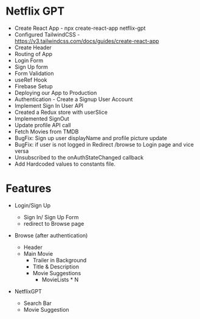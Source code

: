 # Netflix GPT

- Create React App - npx create-react-app netflix-gpt
- Configured TailwindCSS - https://v3.tailwindcss.com/docs/guides/create-react-app 
- Create Header
- Routing of App
- Login Form
- Sign Up form
- Form Validation
- useRef Hook
- Firebase Setup
- Deploying our App to Production
- Authentication - Create a Signup User Account
- Implement Sign In User API
- Created a Redux store with userSlice
- Implemented SignOut
- Update profile API call
- Fetch Movies from TMDB
- BugFix: Sign up user displayName and profile picture update
- BugFix: if user is not logged in Redirect /browse to Login page and vice versa
- Unsubscribed to the onAuthStateChanged callback
- Add Hardcoded values to constants file.


# Features
- Login/Sign Up
    - Sign In/ Sign Up Form
    - redirect to Browse page
     
- Browse (after authentication)
    - Header
    - Main Movie
        - Trailer in Background
        - Title & Description
        - Movie Suggestions
             - MovieLists * N

- NetflixGPT
    - Search Bar
    - Movie Suggestion